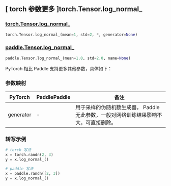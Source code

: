 ## [ torch 参数更多 ]torch.Tensor.log_normal_

### [torch.Tensor.log_normal_](https://pytorch.org/docs/stable/generated/torch.Tensor.log_normal_.html#torch-tensor-log-normal)

```python
torch.Tensor.log_normal_(mean=1, std=2, *, generator=None)
```

### [paddle.Tensor.log_normal_](https://www.paddlepaddle.org.cn/documentation/docs/zh/develop/api/paddle/Tensor_cn.html#log_normal-mean-1-0-std-2-0-shape-none-name-none)

```python
paddle.Tensor.log_normal_(mean=1.0, std=2.0, name=None)
```

PyTorch 相比 Paddle 支持更多其他参数，具体如下：

### 参数映射

| PyTorch       | PaddlePaddle | 备注                                                                                |
| ------------- | ------------ | ----------------------------------------------------------------------------------- |
| generator     | -            | 用于采样的伪随机数生成器， Paddle 无此参数，一般对网络训练结果影响不大，可直接删除。    |

### 转写示例

```python
# torch 写法
x = torch.randn(2, 3)
y = x.log_normal_()

# paddle 写法
x = paddle.randn([2, 3])
y = x.log_normal_()
```
